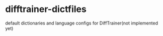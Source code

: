 # difftrainer-dictfiles
default dictionaries and language configs for DiffTrainer(not implemented yet)
